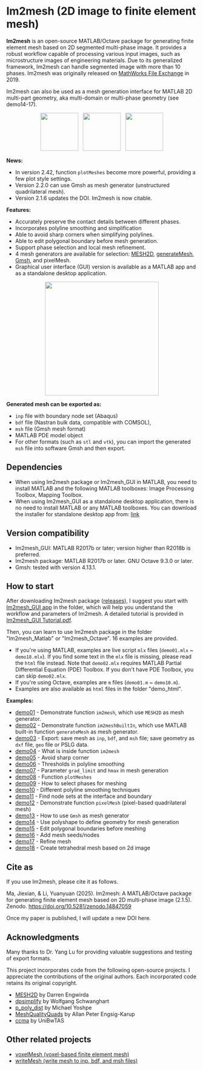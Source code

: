# Im2mesh (2D image to finite element mesh)



**Im2mesh** is an open-source MATLAB/Octave package for generating finite element mesh based on 2D segmented multi-phase image. It provides a robust workflow capable of processing various input images, such as microstructure images of engineering materials. Due to its generalized framework, Im2mesh can handle segmented image with more than 10 phases.  Im2mesh was originally released on [MathWorks File Exchange](https://www.mathworks.com/matlabcentral/fileexchange/71772-im2mesh-2d-image-to-finite-element-mesh) in 2019. 

Im2mesh can also be used as a mesh generation interface for MATLAB 2D multi-part geometry, aka multi-domain or multi-phase geometry (see demo14-17).

<p align="center">
  <img src = "https://mjx888.github.io/im2mesh_demo_html/example_tree.jpg" height="100"> &nbsp
  <img src = "https://mjx888.github.io/im2mesh_demo_html/example_shape.jpg" height="100"> &nbsp
  <img src = "https://mjx888.github.io/im2mesh_demo_html/example_concrete.jpg" height="100"> 
</p>


**News:**

- In version 2.42, function `plotMeshes` become more powerful, providing a few plot style settings.
- Version 2.2.0 can use Gmsh as mesh generator (unstructured quadrilateral mesh).
- Version 2.1.6 updates the DOI. Im2mesh is now citable.

**Features:**

- Accurately preserve the contact details between different phases. 
- Incorporates polyline smoothing and simplification
- Able to avoid sharp corners when simplifying polylines.
- Able to edit polygonal boundary before mesh generation.
- Support phase selection and local mesh refinement.
- 4 mesh generators are available for selection: [MESH2D](https://github.com/dengwirda/mesh2d), [generateMesh](https://www.mathworks.com/help/pde/ug/pde.pdemodel.generatemesh.html), [Gmsh](https://gmsh.info/), and pixelMesh.
- Graphical user interface (GUI) version is available as a MATLAB app and as a standalone desktop application.

<p align="center">
  <img src = "https://mjx888.github.io/im2mesh_demo_html/GUI.png" height="300"> 
</p>


**Generated mesh can be exported as:** 

- `inp` file with boundary node set (Abaqus)
- `bdf` file (Nastran bulk data, compatible with COMSOL), 
- `msh` file (Gmsh mesh format)
- MATLAB PDE model object
- For other formats (such as `stl` and `vtk`), you can import the generated `msh` file into software Gmsh and then export.

## Dependencies

- When using Im2mesh package or Im2mesh_GUI in MATLAB, you need to install MATLAB and the following MATLAB toolboxes: Image Processing Toolbox, Mapping Toolbox.
- When using Im2mesh_GUI as a standalone desktop application, there is no need to install MATLAB or any MATLAB toolboxes. You can download the installer for standalone desktop app from: [link](https://mjx888.github.io/others/Installer_Im2mesh_GUI.zip)

## Version compatibility

- Im2mesh_GUI: MATLAB R2017b or later; version higher than R2018b is preferred.
- Im2mesh package: MATLAB R2017b or later. GNU Octave 9.3.0 or later.
- Gmsh: tested with version 4.13.1.

## How to start

After downloading Im2mesh package ([releases](https://github.com/mjx888/im2mesh/releases)), I suggest you start with [Im2mesh_GUI app](https://github.com/mjx888/im2mesh/tree/main/Im2mesh_GUI%20app) in the folder, which will help you understand the workflow and parameters of Im2mesh. A detailed tutorial is provided in [Im2mesh_GUI Tutorial.pdf](https://github.com/mjx888/im2mesh/blob/main/Im2mesh_GUI%20Tutorial.pdf). 

Then, you can learn to use Im2mesh package in the folder "Im2mesh_Matlab" or "Im2mesh_Octave". 16 examples are provided. 

- If you're using MATLAB,  examples are live script `mlx` files (`demo01.mlx` ~ `demo18.mlx`). If you find some text in the `mlx` file is missing, please read the `html` file instead. Note that `demo02.mlx` requires MATLAB Partial Differential Equation (PDE) Toolbox. If you don't have PDE Toolbox, you can skip `demo02.mlx`.
- If you're using Octave,  examples are `m` files (`demo01.m` ~ `demo10.m`).
- Examples are also available as `html` files in the folder "demo_html".

**Examples:**

- [demo01](https://mjx888.github.io/im2mesh_demo_html/demo01.html) - Demonstrate function `im2mesh`, which use `MESH2D` as mesh generator.
- [demo02](https://mjx888.github.io/im2mesh_demo_html/demo02.html) - Demonstrate function `im2meshBuiltIn`, which use MATLAB built-in function `generateMesh` as mesh generator.
- [demo03](https://mjx888.github.io/im2mesh_demo_html/demo03.html) - Export: save mesh as `inp`, `bdf`, and `msh` file; save geometry as `dxf` file, `geo` file or PSLG data.
- [demo04](https://mjx888.github.io/im2mesh_demo_html/demo04.html) - What is inside function `im2mesh`
- [demo05](https://mjx888.github.io/im2mesh_demo_html/demo05.html) - Avoid sharp corner
- [demo06](https://mjx888.github.io/im2mesh_demo_html/demo06.html) - Thresholds in polyline smoothing
- [demo07](https://mjx888.github.io/im2mesh_demo_html/demo07.html) - Parameter `grad_limit` and `hmax` in mesh generation
- [demo08](https://mjx888.github.io/im2mesh_demo_html/demo08.html) - Function `plotMeshes`
- [demo09](https://mjx888.github.io/im2mesh_demo_html/demo09.html) - How to select phases for meshing
- [demo10](https://mjx888.github.io/im2mesh_demo_html/demo10.html) - Different polyline smoothing techniques
- [demo11](https://mjx888.github.io/im2mesh_demo_html/demo11.html) - Find node sets at the interface and boundary
- [demo12](https://mjx888.github.io/im2mesh_demo_html/demo12.html) - Demonstrate function `pixelMesh` (pixel-based quadrilateral mesh)
- [demo13](https://mjx888.github.io/im2mesh_demo_html/demo13.html) - How to use `Gmsh` as mesh generator
- [demo14](https://mjx888.github.io/im2mesh_demo_html/demo14.html) - Use polyshape to define geometry for mesh generation
- [demo15](https://mjx888.github.io/im2mesh_demo_html/demo15.html) - Edit polygonal boundaries before meshing
- [demo16](https://mjx888.github.io/im2mesh_demo_html/demo16.html) - Add mesh seeds/nodes
- [demo17](https://mjx888.github.io/im2mesh_demo_html/demo17.html) - Refine mesh
- [demo18](https://mjx888.github.io/im2mesh_demo_html/demo18.html) - Create tetrahedral mesh based on 2d image

## Cite as

If you use Im2mesh, please cite it as follows.

Ma, Jiexian, & Li, Yuanyuan (2025). Im2mesh: A MATLAB/Octave package for generating finite element mesh based on 2D multi-phase image (2.1.5). Zenodo. https://doi.org/10.5281/zenodo.14847059

Once my paper is published, I will update a new DOI here.

## Acknowledgments

Many thanks to Dr. Yang Lu for providing valuable suggestions and testing of export formats. 

This project incorporates code from the following open-source projects. I appreciate the contributions of the original authors. Each incorporated code retains its original copyright.

- [MESH2D](https://github.com/dengwirda/mesh2d) by Darren Engwirda
- [dpsimplify](https://www.mathworks.com/matlabcentral/fileexchange/21132-line-simplification) by Wolfgang Schwanghart
- [p_poly_dist](https://www.mathworks.com/matlabcentral/fileexchange/12744-distance-from-points-to-polyline-or-polygon) by Michael Yoshpe
- [MeshQualityQuads](https://www.mathworks.com/matlabcentral/fileexchange/33108-unstructured-quadrilateral-mesh-quality-assessment) by Allan Peter Engsig-Karup
- [ccma](https://github.com/UniBwTAS/ccma) by UniBwTAS



## Other related projects

- [voxelMesh (voxel-based finite element mesh)](https://www.mathworks.com/matlabcentral/fileexchange/104720-voxelmesh-voxel-based-mesh)
- [writeMesh (write mesh to inp, bdf, and msh files)](https://www.mathworks.com/matlabcentral/fileexchange/180415-writemesh-write-mesh-to-inp-bdf-and-msh-files)

